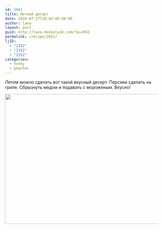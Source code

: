 ```yaml
---
id: 2661
title: Летний десерт
date: 2010-07-27T18:44:00-08:00
author: lana
layout: post
guid: http://lana.moskalyuk.com/?p=2661
permalink: /recipe/2661/
ljID:
  - "1352"
  - "1352"
  - "1352"
categories:
  - honey
  - peaches
---
```

Летом можно сделать вот такой вкусный десерт. Персики сделать на гриле. Сбрызнуть медом и подавать с мороженым. Вкусно!

<img loading="lazy" class="alignnone" title="summer dessert" src="http://farm5.static.flickr.com/4134/4825173933_b2a7ef8ee6_z.jpg" alt="" width="640" height="427" />